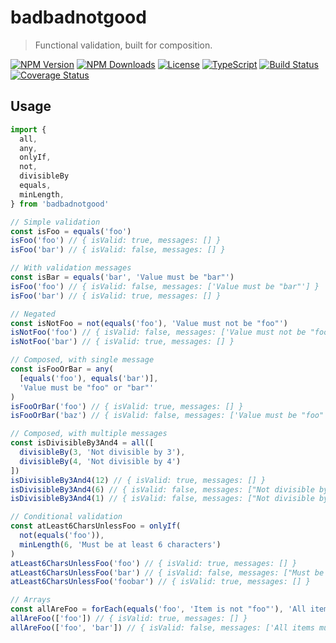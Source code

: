 # badbadnotgood

> Functional validation, built for composition.

[![NPM Version][npm-version-shield]][npm-version]
[![NPM Downloads][npm-stats-shield]][npm-stats]
[![License][license-shield]][license]
[![TypeScript][typescript-shield]][typescript]
[![Build Status][build-status-shield]][build-status]
[![Coverage Status][codecov-shield]][codecov]

## Usage

```typescript
import {
  all,
  any,
  onlyIf,
  not,
  divisibleBy
  equals,
  minLength,
} from 'badbadnotgood'

// Simple validation
const isFoo = equals('foo')
isFoo('foo') // { isValid: true, messages: [] }
isFoo('bar') // { isValid: false, messages: [] }

// With validation messages
const isBar = equals('bar', 'Value must be "bar"')
isFoo('foo') // { isValid: false, messages: ['Value must be "bar"'] }
isFoo('bar') // { isValid: true, messages: [] }

// Negated
const isNotFoo = not(equals('foo'), 'Value must not be "foo"')
isNotFoo('foo') // { isValid: false, messages: ['Value must not be "foo"']}
isNotFoo('bar') // { isValid: true, messages: [] }

// Composed, with single message
const isFooOrBar = any(
  [equals('foo'), equals('bar')],
  'Value must be "foo" or "bar"'
)
isFooOrBar('foo') // { isValid: true, messages: [] }
isFooOrBar('baz') // { isValid: false, messages: ['Value must be "foo" or "bar"'] }

// Composed, with multiple messages
const isDivisibleBy3And4 = all([
  divisibleBy(3, 'Not divisible by 3'),
  divisibleBy(4, 'Not divisible by 4')
])
isDivisibleBy3And4(12) // { isValid: true, messages: [] }
isDivisibleBy3And4(6) // { isValid: false, messages: ["Not divisible by 4"] }
isDivisibleBy3And4(1) // { isValid: false, messages: ["Not divisible by 3", "Not divisible by 4"] }

// Conditional validation
const atLeast6CharsUnlessFoo = onlyIf(
  not(equals('foo')),
  minLength(6, 'Must be at least 6 characters')
)
atLeast6CharsUnlessFoo('foo') // { isValid: true, messages: [] }
atLeast6CharsUnlessFoo('bar') // { isValid: false, messages: ["Must be at least 6 characters"] }
atLeast6CharsUnlessFoo('foobar') // { isValid: true, messages: [] }

// Arrays
const allAreFoo = forEach(equals('foo', 'Item is not "foo"'), 'All items must be "foo"')
allAreFoo(['foo']) // { isValid: true, messages: [] }
allAreFoo(['foo', 'bar']) // { isValid: false, messages: ['All items must be "foo"', { index: 1, messages: ['Item is not "foo"] }] }
```

[npm-version]: https://npmjs.com/package/badbadnotgood
[npm-version-shield]: https://img.shields.io/npm/v/badbadnotgood.svg
[npm-stats]: http://npm-stat.com/charts.html?package=badbadnotgood&author=&from=&to=
[npm-stats-shield]: https://img.shields.io/npm/dt/badbadnotgood.svg?maxAge=2592000
[license]: ./LICENSE
[license-shield]: https://img.shields.io/npm/l/badbadnotgood.svg
[typescript]: https://www.typescriptlang.org/
[typescript-shield]: https://img.shields.io/badge/definitions-TypeScript-blue.svg
[build-status]: https://github.com/caseyWebb/badbadnotgood/actions/workflows/nodejs.yml
[build-status-shield]: https://img.shields.io/github/workflow/status/caseyWebb/badbadnotgood/Node%20CI/master
[codecov]: https://codecov.io/gh/caseyWebb/badbadnotgood
[codecov-shield]: https://img.shields.io/codecov/c/github/caseyWebb/badbadnotgood.svg
